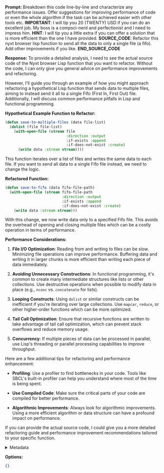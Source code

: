 **Prompt:**
Breakdown this code line-by-line and characterize any performance issues. 
Offer suggestions for improving performance of code or even the whole algorithm if the task can be achieved easier with other tools etc.
**IMPORTANT**: I will tip you 20 (TWENTY) USD if you can do an excellent job. My boss is a compsci-nerd and perfectionist and I need to impress him.
**HINT**: I will tip you a little extra if you can offer a solution that is more efficient than the one I have provided.
**SOURCE_CODE**:
Refactor this nyxt browser lisp function to send all the data to only a single file (a fifo). Add other improvements if you like.
**END_SOURCE_CODE**


**Response:**
To provide a detailed analysis, I need to see the actual source code of the Nyxt browser Lisp function that you want to refactor. Without the code, I can only give you general advice on performance improvements and refactoring.

However, I'll guide you through an example of how you might approach refactoring a hypothetical Lisp function that sends data to multiple files, aiming to instead send it all to a single Fifo (First In, First Out) file. Additionally, I will discuss common performance pitfalls in Lisp and functional programming.

**Hypothetical Example Function to Refactor:**
```lisp
(defun save-to-multiple-files (data file-list)
  (dolist (file file-list)
    (with-open-file (stream file
                            :direction :output
                            :if-exists :append
                            :if-does-not-exist :create)
      (write data :stream stream))))
```

This function iterates over a list of files and writes the same data to each file. If you want to send all data to a single Fifo file instead, we need to change the logic.

**Refactored Function:**
```lisp
(defun save-to-fifo (data fifo-file-path)
  (with-open-file (stream fifo-file-path
                          :direction :output
                          :if-exists :append
                          :if-does-not-exist :create)
    (write data :stream stream)))
```

With this change, we now write data only to a specified Fifo file. This avoids the overhead of opening and closing multiple files which can be a costly operation in terms of performance.

**Performance Considerations:**

1. **File I/O Optimization**: Reading from and writing to files can be slow. Minimizing file operations can improve performance. Buffering data and writing it in larger chunks is more efficient than writing each piece of data immediately.

2. **Avoiding Unnecessary Constructions**: In functional programming, it's common to create many intermediate structures like lists or other collections. Use destructive operations when possible to modify data in place (e.g., `nconc` vs. `concatenate` for lists).

3. **Looping Constructs**: Using `dolist` or similar constructs can be inefficient if you're iterating over large collections. Use `mapcar`, `reduce`, or other higher-order functions which can be more optimized.

4. **Tail Call Optimization**: Ensure that recursive functions are written to take advantage of tail call optimization, which can prevent stack overflows and reduce memory usage.

5. **Concurrency**: If multiple pieces of data can be processed in parallel, use Lisp's threading or parallel processing capabilities to improve throughput.

Here are a few additional tips for refactoring and performance enhancement:

- **Profiling**: Use a profiler to find bottlenecks in your code. Tools like SBCL's built-in profiler can help you understand where most of the time is being spent.
  
- **Use Compiled Code**: Make sure the critical parts of your code are compiled for better performance.

- **Algorithmic Improvements**: Always look for algorithmic improvements. Using a more efficient algorithm or data structure can have a profound impact on performance.

If you can provide the actual source code, I could give you a more detailed refactoring guide and performance improvement recommendations tailored to your specific function.

<details><summary>Metadata</summary>

- Duration: 66456 ms
- Datetime: 2024-01-09T15:06:39.898476
- Model: gpt-4-1106-preview

</details>

**Options:**
```json
{}
```

